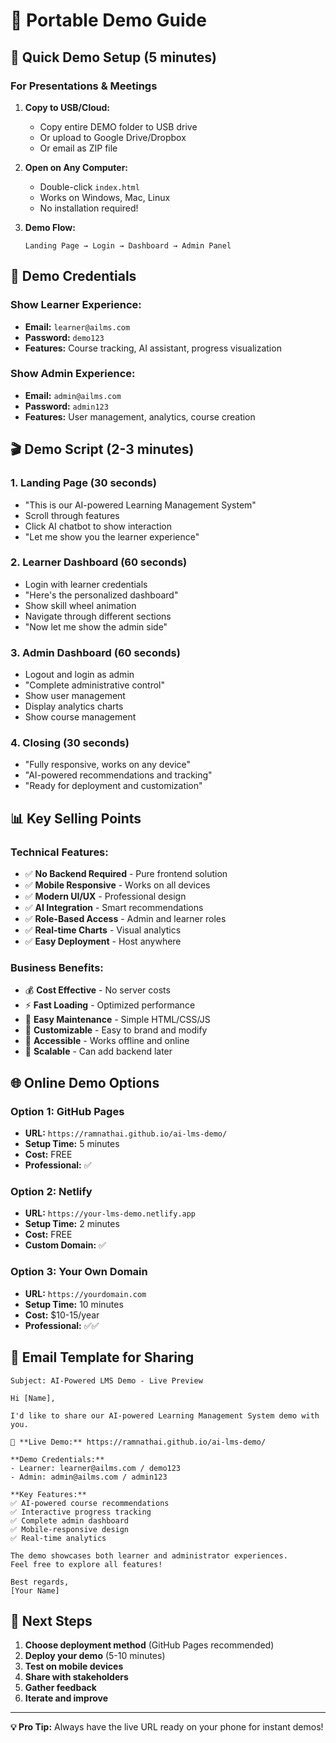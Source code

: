 # 📱 Portable Demo Guide

## 🎯 Quick Demo Setup (5 minutes)

### For Presentations & Meetings

1. **Copy to USB/Cloud:**
   - Copy entire DEMO folder to USB drive
   - Or upload to Google Drive/Dropbox
   - Or email as ZIP file

2. **Open on Any Computer:**
   - Double-click `index.html`
   - Works on Windows, Mac, Linux
   - No installation required!

3. **Demo Flow:**
   ```
   Landing Page → Login → Dashboard → Admin Panel
   ```

## 🔑 Demo Credentials

### Show Learner Experience:
- **Email:** `learner@ailms.com`
- **Password:** `demo123`
- **Features:** Course tracking, AI assistant, progress visualization

### Show Admin Experience:
- **Email:** `admin@ailms.com`
- **Password:** `admin123`
- **Features:** User management, analytics, course creation

## 🎬 Demo Script (2-3 minutes)

### 1. Landing Page (30 seconds)
- "This is our AI-powered Learning Management System"
- Scroll through features
- Click AI chatbot to show interaction
- "Let me show you the learner experience"

### 2. Learner Dashboard (60 seconds)
- Login with learner credentials
- "Here's the personalized dashboard"
- Show skill wheel animation
- Navigate through different sections
- "Now let me show the admin side"

### 3. Admin Dashboard (60 seconds)
- Logout and login as admin
- "Complete administrative control"
- Show user management
- Display analytics charts
- Show course management

### 4. Closing (30 seconds)
- "Fully responsive, works on any device"
- "AI-powered recommendations and tracking"
- "Ready for deployment and customization"

## 📊 Key Selling Points

### Technical Features:
- ✅ **No Backend Required** - Pure frontend solution
- ✅ **Mobile Responsive** - Works on all devices
- ✅ **Modern UI/UX** - Professional design
- ✅ **AI Integration** - Smart recommendations
- ✅ **Role-Based Access** - Admin and learner roles
- ✅ **Real-time Charts** - Visual analytics
- ✅ **Easy Deployment** - Host anywhere

### Business Benefits:
- 💰 **Cost Effective** - No server costs
- ⚡ **Fast Loading** - Optimized performance
- 🔧 **Easy Maintenance** - Simple HTML/CSS/JS
- 🎨 **Customizable** - Easy to brand and modify
- 📱 **Accessible** - Works offline and online
- 🚀 **Scalable** - Can add backend later

## 🌐 Online Demo Options

### Option 1: GitHub Pages
- **URL:** `https://ramnathai.github.io/ai-lms-demo/`
- **Setup Time:** 5 minutes
- **Cost:** FREE
- **Professional:** ✅

### Option 2: Netlify
- **URL:** `https://your-lms-demo.netlify.app`
- **Setup Time:** 2 minutes
- **Cost:** FREE
- **Custom Domain:** ✅

### Option 3: Your Own Domain
- **URL:** `https://yourdomain.com`
- **Setup Time:** 10 minutes
- **Cost:** $10-15/year
- **Professional:** ✅✅

## 📧 Email Template for Sharing

```
Subject: AI-Powered LMS Demo - Live Preview

Hi [Name],

I'd like to share our AI-powered Learning Management System demo with you.

🔗 **Live Demo:** https://ramnathai.github.io/ai-lms-demo/

**Demo Credentials:**
- Learner: learner@ailms.com / demo123
- Admin: admin@ailms.com / admin123

**Key Features:**
✅ AI-powered course recommendations
✅ Interactive progress tracking
✅ Complete admin dashboard
✅ Mobile-responsive design
✅ Real-time analytics

The demo showcases both learner and administrator experiences. 
Feel free to explore all features!

Best regards,
[Your Name]
```

## 🎯 Next Steps

1. **Choose deployment method** (GitHub Pages recommended)
2. **Deploy your demo** (5-10 minutes)
3. **Test on mobile devices**
4. **Share with stakeholders**
5. **Gather feedback**
6. **Iterate and improve**

---

**💡 Pro Tip:** Always have the live URL ready on your phone for instant demos!
